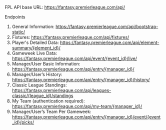 
FPL API base URL: https://fantasy.premierleague.com/api/

Endpoints  
1. General Information: https://fantasy.premierleague.com/api/bootstrap-static/
2. Fixtures: https://fantasy.premierleague.com/api/fixtures/
3. Player's Detailed Data: https://fantasy.premierleague.com/api/element-summary/{element_id}/ 
4. Gameweek Live Data: https://fantasy.premierleague.com/api/event/{event_id}/live/
5. Manager/User Basic Information: https://fantasy.premierleague.com/api/entry/{manager_id}/
6. Manager/User’s History: https://fantasy.premierleague.com/api/entry/{manager_id}/history/
7. Classic League Standings: https://fantasy.premierleague.com/api/leagues-classic/{league_id}/standings
8. My Team (authentication required): https://fantasy.premierleague.com/api/my-team/{manager_id}/
9. Manager/User’s Team Per Gameweek: https://fantasy.premierleague.com/api/entry/{manager_id}/event/{event_id}/picks/
